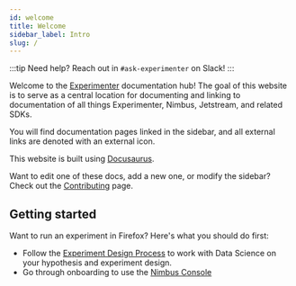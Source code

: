 ```yaml
---
id: welcome
title: Welcome
sidebar_label: Intro
slug: /
---
```


:::tip
Need help? Reach out in `#ask-experimenter` on Slack!
:::

Welcome to the [Experimenter](https://experimenter.services.mozilla.com/nimbus/) documentation hub! The goal of this website is to serve as a central location for documenting and linking to documentation of all things Experimenter, Nimbus, Jetstream, and related SDKs.

You will find documentation pages linked in the sidebar, and all external links are denoted with an external icon.

This website is built using [Docusaurus](https://v2.docusaurus.io/).

Want to edit one of these docs, add a new one, or modify the sidebar? Check out the [Contributing](/contributing) page.

## Getting started

Want to run an experiment in Firefox? Here's what you should do first:

- Follow the [Experiment Design Process](https://mana.mozilla.org/wiki/x/XdTNBw) to work with Data Science on your hypothesis and experiment design.
- Go through onboarding to use the [Nimbus Console](https://mana.mozilla.org/wiki/display/FJT/Nimbus+Onboarding#NimbusOnboarding-Branches)
